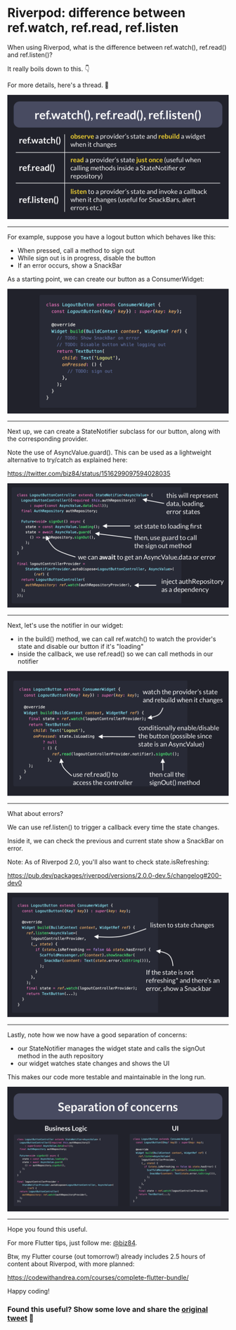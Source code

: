 # Riverpod: difference between ref.watch, ref.read, ref.listen

When using Riverpod, what is the difference between ref.watch(), ref.read() and ref.listen()?

It really boils down to this. 👇

For more details, here's a thread. 🧵

![](046.1-watch-read-listen.png)

---

For example, suppose you have a logout button which behaves like this:

- When pressed, call a method to sign out
- While sign out is in progress, disable the button
- If an error occurs, show a SnackBar

As a starting point, we can create our button as a ConsumerWidget:

![](046.2-logout-button.png)

---

Next up, we can create a StateNotifier subclass for our button, along with the corresponding provider.

Note the use of AsyncValue.guard(). This can be used as a lightweight alternative to try/catch as explained here:

https://twitter.com/biz84/status/1516299097594028035

![](046.3-controller.png)

---

Next, let's use the notifier in our widget:

- in the build() method, we can call ref.watch() to watch the provider's state and disable our button if it's "loading"
- inside the callback, we use ref.read() so we can call methods in our notifier

![](046.4-widget-watch-read.png)

---

What about errors?

We can use ref.listen() to trigger a callback every time the state changes.

Inside it, we can check the previous and current state show a SnackBar on error.

Note: As of Riverpod 2.0, you'll also want to check state.isRefreshing:

https://pub.dev/packages/riverpod/versions/2.0.0-dev.5/changelog#200-dev0

![](046.5-widget-ref-listen.png)

---

Lastly, note how we now have a good separation of concerns:

- our StateNotifier manages the widget state and calls the signOut method in the auth repository 
- our widget watches state changes and shows the UI

This makes our code more testable and maintainable in the long run.

![](046.6-separation-of-concerns.png)

---

Hope you found this useful.

For more Flutter tips, just follow me: [@biz84](https://twitter.com/biz84).

Btw, my Flutter course (out tomorrow!) already includes 2.5 hours of content about Riverpod, with more planned:

https://codewithandrea.com/courses/complete-flutter-bundle/

Happy coding!

### Found this useful? Show some love and share the [original tweet](https://twitter.com/biz84/status/1518503651211362305) 🙏